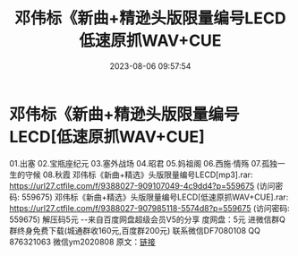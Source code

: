 ﻿---
title: 邓伟标《新曲+精逊头版限量编号LECD低速原抓WAV+CUE
date: 2023-08-06 09:57:54
categories: 新碟专辑、稀有等精品
tags: 华语中文
---
# 邓伟标《新曲+精逊头版限量编号LECD[低速原抓WAV+CUE]

01.出塞
02.宝瓶座纪元
03.塞外战场
04.昭君
05.妈祖阁
06.西施·情殇
07.孤独一生的守候
08.秋霞
邓伟标《新曲+精选》头版限量编号LECD[mp3].rar: https://url27.ctfile.com/f/9388027-909107049-4c9dd4?p=559675
(访问密码: 559675)
邓伟标《新曲+精选》头版限量编号LECD[低速原抓WAV+CUE].rar: https://url27.ctfile.com/f/9388027-907985118-5574d8?p=559675
(访问密码: 559675)
解压码5元
--来自百度网盘超级会员V5的分享
度网盘：5元
进微信群Q群终身免费下载(城通群收160元,百度群200元)
联系微信DF7080108 QQ 876321063
微信ym2020808
原文：[链接](https://blog.sina.com.cn/s/blog_1647c7e76010312zb.html)